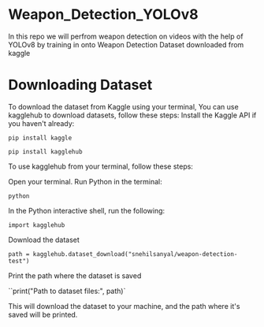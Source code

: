 # Weapon_Detection_YOLOv8
In this repo we will perfrom weapon detection on videos with the help of YOLOv8 by training in onto Weapon Detection Dataset downloaded from kaggle 

# Downloading Dataset
To download the dataset from Kaggle using your terminal, You can use kagglehub to download datasets, follow these steps:
Install the Kaggle API if you haven't already:

`pip install kaggle`

`pip install kagglehub`

To use kagglehub from your terminal, follow these steps:

Open your terminal.
Run Python in the terminal:

`
python `

In the Python interactive shell, run the following:

`import kagglehub`

Download the dataset

`path = kagglehub.dataset_download("snehilsanyal/weapon-detection-test")`

Print the path where the dataset is saved

``print("Path to dataset files:", path)`

This will download the dataset to your machine, and the path where it's saved will be printed.
